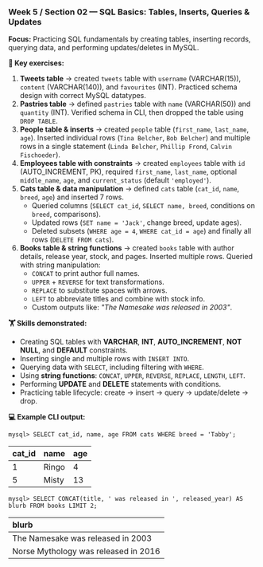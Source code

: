 ### Week 5 / Section 02 — SQL Basics: Tables, Inserts, Queries & Updates

**Focus:** Practicing SQL fundamentals by creating tables, inserting records, querying data, and performing updates/deletes in MySQL.

**🎯 Key exercises:**
1. **Tweets table** → created `tweets` table with `username` (VARCHAR(15)), `content` (VARCHAR(140)), and `favourites` (INT). Practiced schema design with correct MySQL datatypes.
2. **Pastries table** → defined `pastries` table with `name` (VARCHAR(50)) and `quantity` (INT). Verified schema in CLI, then dropped the table using `DROP TABLE`.
3. **People table & inserts** → created `people` table (`first_name`, `last_name`, `age`). Inserted individual rows (`Tina Belcher`, `Bob Belcher`) and multiple rows in a single statement (`Linda Belcher`, `Phillip Frond`, `Calvin Fischoeder`).
4. **Employees table with constraints** → created `employees` table with `id` (AUTO_INCREMENT, PK), required `first_name`, `last_name`, optional `middle_name`, `age`, and `current_status` (default `'employed'`).
5. **Cats table & data manipulation** → defined `cats` table (`cat_id`, `name`, `breed`, `age`) and inserted 7 rows.
    - Queried columns (`SELECT cat_id`, `SELECT name, breed`, conditions on `breed`, comparisons).
    - Updated rows (`SET name = 'Jack'`, change breed, update ages).
    - Deleted subsets (`WHERE age = 4`, `WHERE cat_id = age`) and finally all rows (`DELETE FROM cats`).
6. **Books table & string functions** → created `books` table with author details, release year, stock, and pages. Inserted multiple rows. Queried with string manipulation:
    - `CONCAT` to print author full names.
    - `UPPER` + `REVERSE` for text transformations.
    - `REPLACE` to substitute spaces with arrows.
    - `LEFT` to abbreviate titles and combine with stock info.
    - Custom outputs like: *"The Namesake was released in 2003"*.

**🏋️ Skills demonstrated:**
- Creating SQL tables with **VARCHAR**, **INT**, **AUTO_INCREMENT**, **NOT NULL**, and **DEFAULT** constraints.
- Inserting single and multiple rows with `INSERT INTO`.
- Querying data with `SELECT`, including filtering with `WHERE`.
- Using **string functions**: `CONCAT`, `UPPER`, `REVERSE`, `REPLACE`, `LENGTH`, `LEFT`.
- Performing **UPDATE** and **DELETE** statements with conditions.
- Practicing table lifecycle: create → insert → query → update/delete → drop.

**💻 Example CLI output:**

```
mysql> SELECT cat_id, name, age FROM cats WHERE breed = 'Tabby';
```

| cat_id | name | age |
|--------|-------|-----|
| 1 | Ringo | 4 |
| 5 | Misty | 13 |

```
mysql> SELECT CONCAT(title, ' was released in ', released_year) AS blurb FROM books LIMIT 2;
```

| blurb                                 |
|:--------------------------------------|
| The Namesake was released in 2003     |
| Norse Mythology was released in 2016  |

